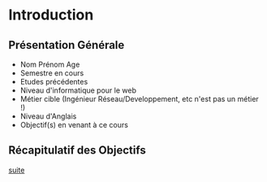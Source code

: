 # Introduction
## Présentation Générale
* Nom Prénom Age
* Semestre en cours
* Etudes précédentes
* Niveau d'informatique pour le web
* Métier cible (Ingénieur Réseau/Developpement, etc n'est pas un métier !)
* Niveau d'Anglais
* Objectif(s) en venant à ce cours

## Récapitulatif des Objectifs


[suite](./02-ingenieur.md)
